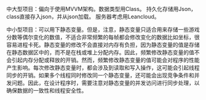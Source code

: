 中大型项目：偏向于使用MVVM架构。数据类型用Class。
持久化存储用Json，class直接存入json，并从json加载。
服务器考虑用Leancloud。

中小型项目：可以用下静态变量。但是，注意，静态变量只适合用来存储一些游戏分数等偶尔变化的数值，不适合非常频繁的每帧都会修改变化的数据比如坐标，很容易进程卡死。静态变量的修改不会直接对内存有负担，因为静态变量的值是存储在静态数据区中的，而不是在栈或堆上分配内存。因此，频繁修改静态变量的值不会引起内存分配或释放的开销。然而，频繁修改静态变量的值可能会对程序的性能产生影响。每次修改静态变量时，都会涉及到读取和写入操作，这可能会引起线程同步的开销。如果多个线程同时修改同一个静态变量，还可能会出现竞争条件和并发问题。因此，在设计程序时，需要注意对静态变量的并发访问进行同步处理，以确保数据的一致性和线程安全性。
